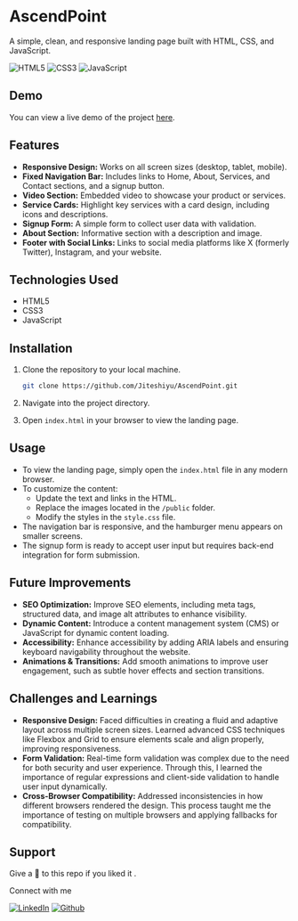 # AscendPoint

A simple, clean, and responsive landing page built with HTML, CSS, and JavaScript.

![HTML5](https://img.shields.io/badge/html5-%23E34F26.svg?style=for-the-badge&logo=html5&logoColor=white)
![CSS3](https://img.shields.io/badge/css3-%231572B6.svg?style=for-the-badge&logo=css3&logoColor=white)
![JavaScript](https://img.shields.io/badge/JavaScript-F7DF1E?style=for-the-badge&logo=javascript&logoColor=black)

## Demo

You can view a live demo of the project [here](https://ascendpoint.netlify.app/).

## Features
- **Responsive Design:** Works on all screen sizes (desktop, tablet, mobile).
- **Fixed Navigation Bar:** Includes links to Home, About, Services, and Contact sections, and a signup button.
- **Video Section:** Embedded video to showcase your product or services.
- **Service Cards:** Highlight key services with a card design, including icons and descriptions.
- **Signup Form:** A simple form to collect user data with validation.
- **About Section:** Informative section with a description and image.
- **Footer with Social Links:** Links to social media platforms like X (formerly Twitter), Instagram, and your website.

## Technologies Used

- HTML5
- CSS3
- JavaScript

## Installation
1. Clone the repository to your local machine.
   ```bash
   git clone https://github.com/Jiteshiyu/AscendPoint.git
   ```
   
2. Navigate into the project directory.
   
3. Open `index.html` in your browser to view the landing page.

## Usage
- To view the landing page, simply open the `index.html` file in any modern browser.
- To customize the content:
  - Update the text and links in the HTML.
  - Replace the images located in the `/public` folder.
  - Modify the styles in the `style.css` file.
- The navigation bar is responsive, and the hamburger menu appears on smaller screens.
- The signup form is ready to accept user input but requires back-end integration for form submission.

## Future Improvements

- **SEO Optimization:** Improve SEO elements, including meta tags, structured data, and image alt attributes to enhance visibility.
- **Dynamic Content:** Introduce a content management system (CMS) or JavaScript for dynamic content loading.
- **Accessibility:** Enhance accessibility by adding ARIA labels and ensuring keyboard navigability throughout the website.
- **Animations & Transitions:** Add smooth animations to improve user engagement, such as subtle hover effects and section transitions.

## Challenges and Learnings

- **Responsive Design:** Faced difficulties in creating a fluid and adaptive layout across multiple screen sizes. Learned advanced CSS techniques like Flexbox and Grid to ensure elements scale and align properly, improving responsiveness.
- **Form Validation:** Real-time form validation was complex due to the need for both security and user experience. Through this, I learned the importance of regular expressions and client-side validation to handle user input dynamically.
- **Cross-Browser Compatibility:** Addressed inconsistencies in how different browsers rendered the design. This process taught me the importance of testing on multiple browsers and applying fallbacks for compatibility.

## Support
Give a 🌟 to this repo if you liked it .

Connect with me

[![LinkedIn](https://img.shields.io/static/v1.svg?label=connect&message=@JiteshKumar&color=success&logo=linkedin&style=for-the-badge&logoColor=white&colorA=blue)](https://www.linkedin.com/in/jitesh-kumar-93742a322/) [![Github](https://img.shields.io/static/v1.svg?label=follow&message=@Jiteshiyu&color=grey&logo=github&style=for-the-badge&logoColor=white&colorA=black)](https://www.github.com/Jiteshiyu/)
